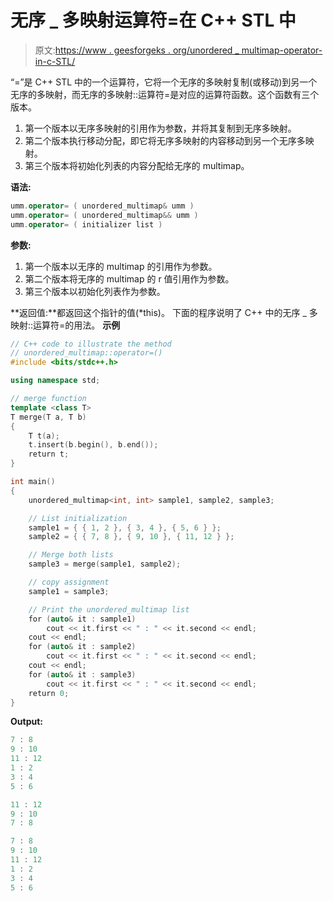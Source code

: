 # 无序 _ 多映射运算符=在 C++ STL 中

> 原文:[https://www . geesforgeks . org/unordered _ multimap-operator-in-c-STL/](https://www.geeksforgeeks.org/unordered_multimap-operator-in-c-stl/)

“=”是 C++ STL 中的一个运算符，它将一个无序的多映射复制(或移动)到另一个无序的多映射，而无序的多映射::运算符=是对应的运算符函数。这个函数有三个版本。

1.  第一个版本以无序多映射的引用作为参数，并将其复制到无序多映射。
2.  第二个版本执行移动分配，即它将无序多映射的内容移动到另一个无序多映射。
3.  第三个版本将初始化列表的内容分配给无序的 multimap。

**语法:**

```cpp
umm.operator= ( unordered_multimap& umm )
umm.operator= ( unordered_multimap&& umm )
umm.operator= ( initializer list )

```

**参数:**

1.  第一个版本以无序的 multimap 的引用作为参数。
2.  第二个版本将无序的 multimap 的 r 值引用作为参数。
3.  第三个版本以初始化列表作为参数。

**返回值:**都返回这个指针的值(*this)。
下面的程序说明了 C++ 中的无序 _ 多映射::运算符=的用法。
**示例**

```cpp
// C++ code to illustrate the method
// unordered_multimap::operator=()
#include <bits/stdc++.h>

using namespace std;

// merge function
template <class T>
T merge(T a, T b)
{
    T t(a);
    t.insert(b.begin(), b.end());
    return t;
}

int main()
{
    unordered_multimap<int, int> sample1, sample2, sample3;

    // List initialization
    sample1 = { { 1, 2 }, { 3, 4 }, { 5, 6 } };
    sample2 = { { 7, 8 }, { 9, 10 }, { 11, 12 } };

    // Merge both lists
    sample3 = merge(sample1, sample2);

    // copy assignment
    sample1 = sample3;

    // Print the unordered_multimap list
    for (auto& it : sample1)
        cout << it.first << " : " << it.second << endl;
    cout << endl;
    for (auto& it : sample2)
        cout << it.first << " : " << it.second << endl;
    cout << endl;
    for (auto& it : sample3)
        cout << it.first << " : " << it.second << endl;
    return 0;
}
```

**Output:**

```cpp
7 : 8
9 : 10
11 : 12
1 : 2
3 : 4
5 : 6

11 : 12
9 : 10
7 : 8

7 : 8
9 : 10
11 : 12
1 : 2
3 : 4
5 : 6

```